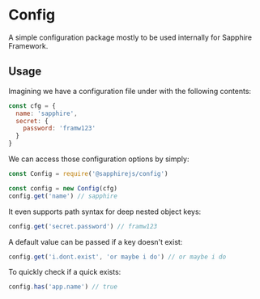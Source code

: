 # Config

A simple configuration package mostly to be used internally for Sapphire Framework.

## Usage

Imagining we have a configuration file under with the following contents:

```js
const cfg = {
  name: 'sapphire',
  secret: {
    password: 'framw123'
  }
}
```

We can access those configuration options by simply:

```js
const Config = require('@sapphirejs/config')

const config = new Config(cfg)
config.get('name') // sapphire
```

It even supports path syntax for deep nested object keys:

```js
config.get('secret.password') // framw123
```

A default value can be passed if a key doesn't exist:

```js
config.get('i.dont.exist', 'or maybe i do') // or maybe i do
```

To quickly check if a quick exists:

```js
config.has('app.name') // true
```
